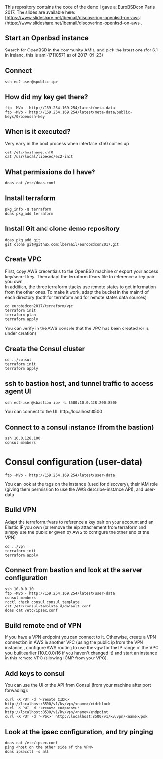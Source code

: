 This repository contains the code of the demo I gave at EuroBSDcon Paris 2017. The slides are available here: [https://www.slideshare.net/lbernail/discovering-openbsd-on-aws](https://www.slideshare.net/lbernail/discovering-openbsd-on-aws).

## Start an  Openbsd instance
Search for OpenBSD in the community AMIs, and pick the latest one (for 6.1 in Ireland, this is ami-17110571 as of 2017-09-23)
## Connect
```console
ssh ec2-user@<public-ip>
```

## How did my key get there?
```console
ftp -MVo - http://169.254.169.254/latest/meta-data
ftp -MVo - http://169.254.169.254/latest/meta-data/public-keys/0/openssh-key
```

## When is it executed?
Very early in the boot process when interface xfn0 comes up
```console
cat /etc/hostname.xnf0
cat /usr/local/libexec/ec2-init
```

## What permissions do I have?
```console
doas cat /etc/doas.conf
```

## Install terraform
```console
pkg_info -Q terraform
doas pkg_add terraform
```

## Install Git and clone demo repository
```console
doas pkg_add git
git clone git@github.com:lbernail/eurobsdcon2017.git
```

## Create VPC
First, copy AWS credentials to the OpenBSD machine or export your access key/secret key. Then adapt the terraform.tfvars file to reference a key pair you own.  
In addition, the three terraform stacks use remote states to get information from the other ones. To make it work, adapt the bucket in the main.tf of each directory (both for terraform and for remote states data sources)
```console
cd eurobsdcon2017/terraform/vpc
terraform init
terraform plan
terraform apply
```
You can verify in the AWS console that the VPC has been created (or is under creation)

## Create the Consul cluster
```console
cd ../consul
terraform init
terraform apply
```

## ssh to bastion host, and tunnel traffic to access agent UI
```console
ssh ec2-user@<bastion ip> -L 8500:10.0.128.200:8500
```
You can connect to the UI: http://localhost:8500

## Connect to a consul instance (from the bastion)
```console
ssh 10.0.128.100
consul members
```

# Consul configuration (user-data)
```console
ftp -MVo - http://169.254.169.254/latest/user-data
```
You can look at the tags on the instance (used for discovery), their IAM role (giving them permission to use the AWS describe-instance API), and user-data


## Build VPN
Adapt the terraform.tfvars to reference a key pair on your account and an Elastic IP you own (or remove the eip attachement from terraform and simply use the public IP given by AWS to configure the other end of the VPN)
```console
cd ../vpn
terraform init
terraform apply
```

## Connect from bastion and look at the server configuration
```console
ssh 10.0.0.10
ftp -MVo - http://169.254.169.254/latest/user-data
consul members
rcctl check consul consul_template
cat /etc/consul-template.d/default.conf
doas cat /etc/ipsec.conf
```

## Build remote end of VPN
If you have a VPN endpoint you can connect to it. Otherwise, create a VPN connection in AWS in another VPC (using the public ip from the VPN instance), configure AWS routing to use the vgw for the IP range of the VPC you built earlier (10.0.0.0/16 if you haven't changed it) and start an instance in this remote VPC (allowing ICMP from your VPC).  

## Add keys to consul
You can use the UI or the API from Consul (from your machine after port forwading):
```console
curl -X PUT -d '<remote CIDR>' http://localhost:8500/v1/kv/vpn/<name>/cidrblock
curl -X PUT -d '<remote endpoint>' http://localhost:8500/v1/kv/vpn/<name>/endpoint
curl -X PUT -d '<PSK>' http://localhost:8500/v1/kv/vpn/<name>/psk
```

## Look at the ipsec configuration, and try pinging
```console
doas cat /etc/ipsec.conf
ping <host on the other side of the VPN>
doas ipsecctl -s all
```
